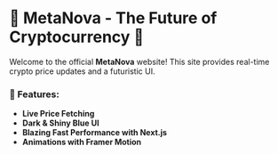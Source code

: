 # 🚀 MetaNova - The Future of Cryptocurrency 💎

Welcome to the official **MetaNova** website! This site provides real-time crypto price updates and a futuristic UI.

### 🌟 Features:
- **Live Price Fetching**
- **Dark & Shiny Blue UI**
- **Blazing Fast Performance with Next.js**
- **Animations with Framer Motion**

